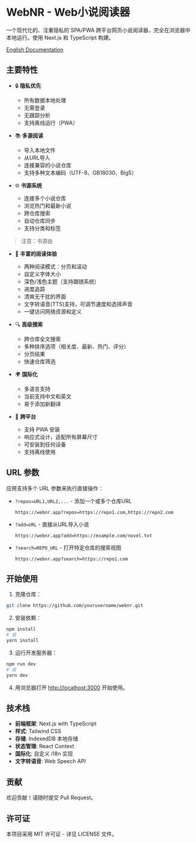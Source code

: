# WebNR - Web小说阅读器

一个现代化的、注重隐私的 SPA/PWA 跨平台网页小说阅读器，完全在浏览器中本地运行。使用 Next.js 和 TypeScript 构建。

[English Documentation](README.md)

## 主要特性

- 🔒 **隐私优先**
  - 所有数据本地处理
  - 无需登录
  - 无跟踪分析
  - 支持离线运行（PWA）

- 📚 **多源阅读**
  - 导入本地文件
  - 从URL导入
  - 连接兼容的小说仓库
  - 支持多种文本编码（UTF-8、GB18030、Big5）

- 🌐 **书源系统**
  - 连接多个小说仓库
  - 浏览热门和最新小说
  - 跨仓库搜索
  - 自动仓库同步
  - 支持分类和标签

> 注意：书源由

- 📖 **丰富的阅读体验**
  - 两种阅读模式：分页和滚动
  - 自定义字体大小
  - 深色/浅色主题（支持跟随系统）
  - 进度追踪
  - 清爽无干扰的界面
  - 文字转语音(TTS)支持，可调节速度和选择声音
  - 一键访问网络资源和定义

- 🔍 **高级搜索**
  - 跨仓库全文搜索
  - 多种排序选项（相关度、最新、热门、评分）
  - 分页结果
  - 快速仓库筛选

- 🌍 **国际化**
  - 多语言支持
  - 当前支持中文和英文
  - 易于添加新翻译

- 📱 **跨平台**
  - 支持 PWA 安装
  - 响应式设计，适配所有屏幕尺寸
  - 可安装到任何设备
  - 支持离线使用

## URL 参数

应用支持多个 URL 参数来执行直接操作：

- `?repos=URL1,URL2,...` - 添加一个或多个仓库URL
  ```
  https://webnr.app?repos=https://repo1.com,https://repo2.com
  ```

- `?add=URL` - 直接从URL导入小说
  ```
  https://webnr.app?add=https://example.com/novel.txt
  ```

- `?search=REPO_URL` - 打开特定仓库的搜索视图
  ```
  https://webnr.app?search=https://repo1.com
  ```

## 开始使用

1. 克隆仓库：
```bash
git clone https://github.com/yourusername/webnr.git
```

2. 安装依赖：
```bash
npm install
# 或
yarn install
```

3. 运行开发服务器：
```bash
npm run dev
# 或
yarn dev
```

4. 用浏览器打开 [http://localhost:3000](http://localhost:3000) 开始使用。

## 技术栈

- **前端框架**: Next.js with TypeScript
- **样式**: Tailwind CSS
- **存储**: IndexedDB 本地存储
- **状态管理**: React Context
- **国际化**: 自定义 i18n 实现
- **文字转语音**: Web Speech API

## 贡献

欢迎贡献！请随时提交 Pull Request。

## 许可证

本项目采用 MIT 许可证 - 详见 LICENSE 文件。 
